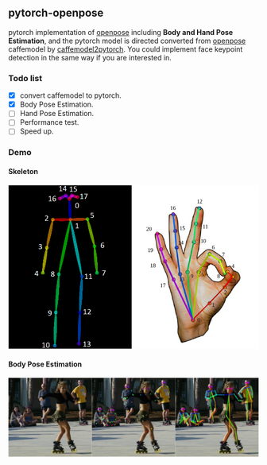 ## pytorch-openpose

pytorch implementation of [openpose](https://github.com/CMU-Perceptual-Computing-Lab/openpose) including **Body and Hand Pose Estimation**, and the pytorch model is directed converted from [openpose](https://github.com/CMU-Perceptual-Computing-Lab/openpose) caffemodel by [caffemodel2pytorch](https://github.com/vadimkantorov/caffemodel2pytorch). You could implement face keypoint detection in the same way if you are interested in.

### Todo list
- [x] convert caffemodel to pytorch.
- [x] Body Pose Estimation.
- [ ] Hand Pose Estimation.
- [ ] Performance test.
- [ ] Speed up.

### Demo
#### Skeleton
![](images/skeleton.jpg)

#### Body Pose Estimation
![](images/body_preview.jpg)